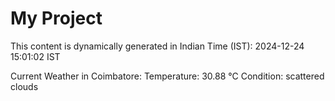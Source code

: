 # My Project

This content is dynamically generated in Indian Time (IST): 2024-12-24 15:01:02 IST


Current Weather in Coimbatore:
Temperature: 30.88 °C
Condition: scattered clouds
